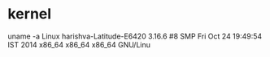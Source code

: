 kernel
======
uname -a
Linux harishva-Latitude-E6420 3.16.6 #8 SMP Fri Oct 24 19:49:54 IST 2014 x86_64 x86_64 x86_64 GNU/Linu

